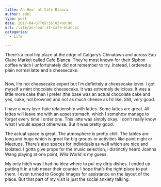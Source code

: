 ```yaml
---
title: An Hour at Cafe Blanca
author: edel
type: post
date: 2017-04-07T09:56:03+00:00
url: /life/an-hour-at-cafe-blanca/
categories:
  - Life

---
```

There&#8217;s a cool hip place at the edge of Calgary&#8217;s Chinatown and across Eau Claire Market called Cafe Blanca. They&#8217;re most known for their Siphon coffee which I unfortunately did not remember to try. Instead, I ordered a plain normal latte and a cheesecake.

[<img data-attachment-id="424" data-permalink="http://edelgrace.me/blog/life/an-hour-at-cafe-blanca/attachment/image-jpg/" data-orig-file="https://i1.wp.com/edelgrace.me/blog/wp-content/uploads/2017/04/image.jpg?fit=3264%2C1836" data-orig-size="3264,1836" data-comments-opened="1" data-image-meta="{&quot;aperture&quot;:&quot;2.4&quot;,&quot;credit&quot;:&quot;&quot;,&quot;camera&quot;:&quot;LG-K210&quot;,&quot;caption&quot;:&quot;&quot;,&quot;created_timestamp&quot;:&quot;1491330926&quot;,&quot;copyright&quot;:&quot;&quot;,&quot;focal_length&quot;:&quot;3.18&quot;,&quot;iso&quot;:&quot;50&quot;,&quot;shutter_speed&quot;:&quot;0.033333333333333&quot;,&quot;title&quot;:&quot;&quot;,&quot;orientation&quot;:&quot;1&quot;}" data-image-title="image.jpg" data-image-description="" data-medium-file="https://i1.wp.com/edelgrace.me/blog/wp-content/uploads/2017/04/image.jpg?fit=300%2C169" data-large-file="https://i1.wp.com/edelgrace.me/blog/wp-content/uploads/2017/04/image.jpg?fit=663%2C373" src="https://i1.wp.com/edelgrace.me/blog/wp-content/uploads/2017/04/image.jpg?resize=663%2C373" alt="" class="wp-image-424 alignnone size-full" srcset="https://i1.wp.com/edelgrace.me/blog/wp-content/uploads/2017/04/image.jpg?w=3264 3264w, https://i1.wp.com/edelgrace.me/blog/wp-content/uploads/2017/04/image.jpg?resize=300%2C169 300w, https://i1.wp.com/edelgrace.me/blog/wp-content/uploads/2017/04/image.jpg?resize=768%2C432 768w, https://i1.wp.com/edelgrace.me/blog/wp-content/uploads/2017/04/image.jpg?resize=1024%2C576 1024w, https://i1.wp.com/edelgrace.me/blog/wp-content/uploads/2017/04/image.jpg?resize=982%2C552 982w, https://i1.wp.com/edelgrace.me/blog/wp-content/uploads/2017/04/image.jpg?resize=400%2C225 400w, https://i1.wp.com/edelgrace.me/blog/wp-content/uploads/2017/04/image.jpg?w=1326 1326w, https://i1.wp.com/edelgrace.me/blog/wp-content/uploads/2017/04/image.jpg?w=1989 1989w" sizes="(max-width: 663px) 100vw, 663px" data-recalc-dims="1" />][1]

Now, I&#8217;m not cheesecake expert but I&#8217;m definitely a cheesecake lover. I got myself a mint chocolate cheesecake. It was extremely delicious. It was a little more cake than I prefer (the base was an actual chocolate cake and yes, cake, not brownie) and not as much cheese as I&#8217;d like. Still, very good.

I have a very love-hate relationship with lattes. Some lattes are great. All lattes will leave me with an upset stomach, which I somehow manage to forget every time I order one. This latte was simply okay. I don&#8217;t really know what I would expect otherwise. But it was pretty good.

The actual space is great. The atmosphere is pretty chill. The tables are long and huge which is great for big groups or activities like paint night or Meetups. There&#8217;s also spaces for individuals as well which are nice and isolated. I gotta give props for the music selection, I distinctly heard Joanna Wang playing at one point, _Wild World_ is my guess.

My only hitch was I had no idea where to put my dirty dishes. I ended up putting it in a tub neear their counter. I hope that&#8217;s the right place to put them. I even turned to Google Images for assistance on the layout of the place. But that part of my visit is just the social anxiety talking.

 [1]: https://i1.wp.com/edelgrace.me/blog/wp-content/uploads/2017/04/image.jpg